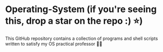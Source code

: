 # Operating-System (if you're seeing this, drop a star on the repo :) ⭐)
This GitHub repository contains a collection of programs and shell scripts written to satisfy my OS practical professor 👍🏻
